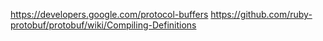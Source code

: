 

https://developers.google.com/protocol-buffers
https://github.com/ruby-protobuf/protobuf/wiki/Compiling-Definitions
